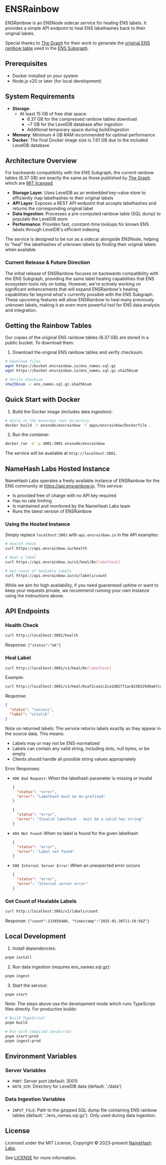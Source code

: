 # ENSRainbow

ENSRainbow is an ENSNode sidecar service for healing ENS labels. It provides a simple API endpoint to heal ENS labelhashes back to their original labels.

Special thanks to [The Graph](https://thegraph.com/) for their work to generate the [original ENS rainbow table](https://github.com/graphprotocol/ens-rainbow) used in the [ENS Subgraph](https://github.com/ensdomains/ens-subgraph).

## Prerequisites

- Docker installed on your system
- Node.js v20 or later (for local development)

## System Requirements

- **Storage**:
  - At least 15 GB of free disk space:
    - 6.37 GB for the compressed rainbow tables download
    - ~7 GB for the LevelDB database after ingestion
    - Additional temporary space during build/ingestion
- **Memory**: Minimum 4 GB RAM recommended for optimal performance
- **Docker**: The final Docker image size is 7.61 GB due to the included LevelDB database

## Architecture Overview

For backwards compatibility with the ENS Subgraph, the current rainbow tables (6.37 GB) are exactly the same as those published by [The Graph](https://github.com/graphprotocol/ens-rainbow) which are [MIT licensed](https://bucket.ensrainbow.io/THE_GRAPH_LICENSE.txt).

- **Storage Layer**: Uses LevelDB as an embedded key-value store to efficiently map labelhashes to their original labels
- **API Layer**: Exposes a REST API endpoint that accepts labelhashes and returns the corresponding original label
- **Data Ingestion**: Processes a pre-computed rainbow table (SQL dump) to populate the LevelDB store
- **Performance**: Provides fast, constant-time lookups for known ENS labels through LevelDB's efficient indexing

The service is designed to be run as a sidecar alongside ENSNode, helping to "heal" the labelhashes of unknown labels by finding their original labels when available.

### Current Release & Future Direction

The initial release of ENSRainbow focuses on backwards compatibility with the ENS Subgraph, providing the same label healing capabilities that ENS ecosystem tools rely on today. However, we're actively working on significant enhancements that will expand ENSRainbow's healing capabilities far beyond what's currently possible with the ENS Subgraph. These upcoming features will allow ENSRainbow to heal many previously unknown labels, making it an even more powerful tool for ENS data analysis and integration.

## Getting the Rainbow Tables

Our copies of the original ENS rainbow tables (6.37 GB) are stored in a public bucket. To download them:

1. Download the original ENS rainbow tables and verify checksum:

```bash
# Download files
wget https://bucket.ensrainbow.io/ens_names.sql.gz
wget https://bucket.ensrainbow.io/ens_names.sql.gz.sha256sum

# Verify checksum
sha256sum -c ens_names.sql.gz.sha256sum
```

## Quick Start with Docker

1. Build the Docker image (includes data ingestion):

```bash
# while in the monorepo root directory
docker build -t ensnode/ensrainbow -f apps/ensrainbow/Dockerfile .
```

2. Run the container:

```bash
docker run -d -p 3001:3001 ensnode/ensrainbow
```

The service will be available at `http://localhost:3001`.

## NameHash Labs Hosted Instance

NameHash Labs operates a freely available instance of ENSRainbow for the ENS community at https://api.ensrainbow.io. This service:

- Is provided free of charge with no API key required
- Has no rate limiting
- Is maintained and monitored by the NameHash Labs team
- Runs the latest version of ENSRainbow

### Using the Hosted Instance

Simply replace `localhost:3001` with `api.ensrainbow.io` in the API examples:

```bash
# Health check
curl https://api.ensrainbow.io/health

# Heal a label
curl https://api.ensrainbow.io/v1/heal/0x[labelhash]

# Get count of healable labels
curl https://api.ensrainbow.io/v1/labels/count
```

While we aim for high availability, if you need guaranteed uptime or want to keep your requests private, we recommend running your own instance using the instructions above.

## API Endpoints

### Health Check

```bash
curl http://localhost:3001/health
```

Response: `{"status":"ok"}`

### Heal Label

```bash
curl http://localhost:3001/v1/heal/0x[labelhash]
```

Example:

```bash
curl http://localhost:3001/v1/heal/0xaf2caa1c2ca1d027f1ac823b529d0a67cd144264b2789fa2ea4d63a67c7103cc
```

Response:
```json
{
  "status": "success",
  "label": "vitalik"
}
```

Note on returned labels: The service returns labels exactly as they appear in the source data. This means:

- Labels may or may not be ENS-normalized
- Labels can contain any valid string, including dots, null bytes, or be empty
- Clients should handle all possible string values appropriately

Error Responses:

- `400 Bad Request`: When the labelhash parameter is missing or invalid
  ```json
  {
    "status": "error",
    "error": "Labelhash must be 0x-prefixed"
  }
  ```
  ```json
  {
    "status": "error",
    "error": "Invalid labelhash - must be a valid hex string"
  }
  ```
- `404 Not Found`: When no label is found for the given labelhash
  ```json
  {
    "status": "error",
    "error": "Label not found"
  }
  ```
- `500 Internal Server Error`: When an unexpected error occurs
  ```json
  {
    "status": "error",
    "error": "Internal server error"
  }
  ```

### Get Count of Healable Labels

```bash
curl http://localhost:3001/v1/labels/count
```

Response: `{"count":133856480, "timestamp":"2025-01-30T11:18:56Z"}`

## Local Development

1. Install dependencies:

```bash
pnpm install
```

2. Run data ingestion (requires ens_names.sql.gz):

```bash
pnpm ingest
```

3. Start the service:

```bash
pnpm start
```

Note: The steps above use the development mode which runs TypeScript files directly. For production builds:

```bash
# Build TypeScript
pnpm build

# Run with compiled JavaScript
pnpm start:prod
pnpm ingest:prod
```

## Environment Variables

### Server Variables
- `PORT`: Server port (default: 3001)
- `DATA_DIR`: Directory for LevelDB data (default: './data')

### Data Ingestion Variables
- `INPUT_FILE`: Path to the gzipped SQL dump file containing ENS rainbow tables (default: './ens_names.sql.gz'). Only used during data ingestion.

## License

Licensed under the MIT License, Copyright © 2023-present [NameHash Labs](https://namehashlabs.org).

See [LICENSE](./LICENSE) for more information.

